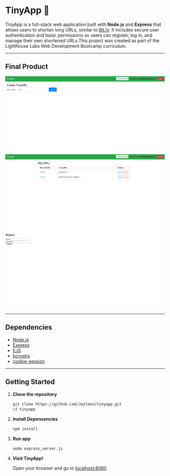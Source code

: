 # TinyApp 🚀

TinyApp is a full-stack web application built with **Node.js** and **Express** that allows users to shorten long URLs, similar to [Bit.ly](https://bitly.com/). It includes secure user authentication and basic permissions so users can register, log in, and manage their own shortened URLs.This project was created as part of the Lighthouse Labs Web Development Bootcamp curriculum.

---

##  Final Product

!["Screenshot of URLs page"](https://github.com/Jastano/tinyapp/blob/master/docs/urls%20new.png?raw=trueg)
!["Screenshot of Register page"](https://github.com/Jastano/tinyapp/blob/master/docs/urls.png?raw=true)
!["Screenshot of Create New URL page"](https://github.com/Jastano/tinyapp/blob/master/docs/register.png?raw=trug)

---

##  Dependencies

- [Node.js](https://nodejs.org/en/)
- [Express](https://www.npmjs.com/package/express)
- [EJS](https://www.npmjs.com/package/ejs)
- [bcryptjs](https://www.npmjs.com/package/bcryptjs)
- [cookie-session](https://www.npmjs.com/package/cookie-session)

---

## Getting Started

1. **Clone the repository**
   ```bash
   git clone https://github.com/Jastano/tinyapp.git
   cd tinyapp 
   ```
2.  **Install Depensencies**
    ```bash
    npm install
    ```
3. **Run app**
   ```bash
   node express_server.js
4. **Visit TinyApp!**

      Open your browser and go to [localhost:8080](http://localhost:8080/)

